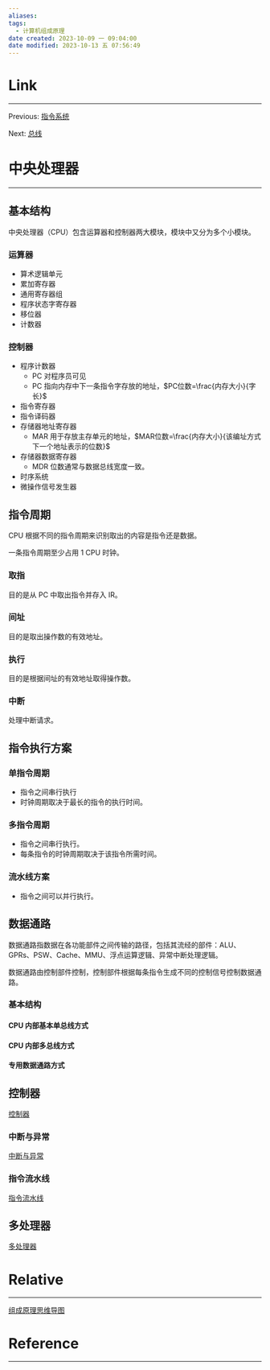 ```yaml
---
aliases:
tags:
  - 计算机组成原理
date created: 2023-10-09 一 09:04:00
date modified: 2023-10-13 五 07:56:49
---
```


# Link

---

Previous: [指令系统](指令系统.md)

Next: [总线](总线.md)

# 中央处理器

---

## 基本结构

中央处理器（CPU）包含运算器和控制器两大模块，模块中又分为多个小模块。

### 运算器

- 算术逻辑单元
- 累加寄存器
- 通用寄存器组
- 程序状态字寄存器
- 移位器
- 计数器

### 控制器

- 程序计数器
  - PC 对程序员可见
  - PC 指向内存中下一条指令字存放的地址，$PC位数=\frac{内存大小}{字长}$
- 指令寄存器
- 指令译码器
- 存储器地址寄存器
  - MAR 用于存放主存单元的地址，$MAR位数=\frac{内存大小}{该编址方式下一个地址表示的位数}$
- 存储器数据寄存器
  - MDR 位数通常与数据总线宽度一致。
- 时序系统
- 微操作信号发生器

## 指令周期

CPU 根据不同的指令周期来识别取出的内容是指令还是数据。

一条指令周期至少占用 1 CPU 时钟。

### 取指

目的是从 PC 中取出指令并存入 IR。

### 间址

目的是取出操作数的有效地址。

### 执行

目的是根据间址的有效地址取得操作数。

### 中断

处理中断请求。

## 指令执行方案

### 单指令周期

- 指令之间串行执行
- 时钟周期取决于最长的指令的执行时间。

### 多指令周期

- 指令之间串行执行。
- 每条指令的时钟周期取决于该指令所需时间。

### 流水线方案

- 指令之间可以并行执行。

## 数据通路

数据通路指数据在各功能部件之间传输的路径，包括其流经的部件：ALU、GPRs、PSW、Cache、MMU、浮点运算逻辑、异常中断处理逻辑。

数据通路由控制部件控制，控制部件根据每条指令生成不同的控制信号控制数据通路。

### 基本结构

#### CPU 内部基本单总线方式

#### CPU 内部多总线方式

#### 专用数据通路方式

## 控制器

[控制器](控制器.md)

### 中断与异常

[中断与异常](中断与异常.md)

### 指令流水线

[指令流水线](指令流水线.md)

## 多处理器

[多处理器](多处理器.md)

# Relative

---

[组成原理思维导图](组成原理思维导图.md)

# Reference

---
